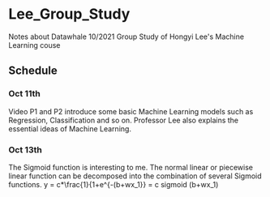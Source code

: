 # Lee_Group_Study
Notes about Datawhale 10/2021 Group Study of Hongyi Lee's Machine Learning couse

## Schedule
### Oct 11th  
Video P1 and P2 introduce some basic Machine Learning models such as Regression, Classification and so on. Professor Lee also explains the essential ideas of Machine Learning.  

### Oct 13th
The Sigmoid function is interesting to me. The normal linear or piecewise linear function can be decomposed into the combination of several Sigmoid functions. y = c*\frac{1}{1+e^{-(b+wx_1}} = c sigmoid (b+wx_1)


